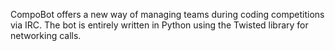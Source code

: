 CompoBot offers a new way of managing teams during coding competitions via IRC. The bot is entirely written in Python using the Twisted library for networking calls.